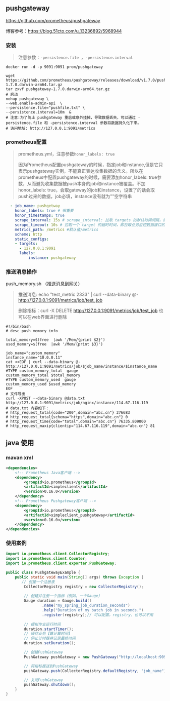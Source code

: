 ## pushgateway

https://github.com/prometheus/pushgateway

博客参考：https://blog.51cto.com/u_13236892/5968944

### 安装

> 注意参数：`-persistence.file `，`-persistence.interval`

```shell
docker run -d -p 9091:9091 prom/pushgateway

wget https://github.com/prometheus/pushgateway/releases/download/v1.7.0/pushgateway-1.7.0.darwin-arm64.tar.gz
tar zxvf pushgateway-1.7.0.darwin-arm64.tar.gz
# 启动
nohup pushgateway \
--web.enable-admin-api  \
--persistence.file="pushfile.txt" \
--persistence.interval=10m  &
# 注意:为了防止 pushgateway 重启或意外挂掉，导致数据丢失，可以通过 -persistence.file 和 -persistence.interval 参数将数据持久化下来。
# 访问地址: http://127.0.0.1:9091/metrics
```

### prometheus配置

> prometheus.yml，注意参数`honor_labels: true`
>
> 因为Prometheus配置pushgateway的时候，指定job和instance,但是它只表示pushgateway实例，不能真正表达收集数据的含义。所以在prometheus中配置pushgateway的时候，需要添加honor_labels: true参数，从而避免收集数据被push本身的job和instance被覆盖。不加honor_labels: true，会取gateway的job和instance，设置了的话会取push过来的数据，job必填，instance没有就为""空字符串

```yaml
  - job_name: pushgetway  
    honor_labels: true # 很重要
    honor_timestamps: true
    scrape_interval: 15s # scrape_interval: 拉取 targets 的默认时间间隔，即拉取业务监控数据的间隔时间。
    scrape_timeout: 10s # 拉取一个 target 的超时时间，即拉取业务监控数据接口的超时时间。
    metrics_path: /metrics #默认值/metrics
    scheme: http
    static_configs:
    - targets:
      - 127.0.0.1:9091
      labels:
          instance: pushgateway
```

### 推送消息操作

push_memory.sh （推送消息到网关）

> 推送消息: echo "test_metric 2333" | curl --data-binary @- http://127.0.0.1:9091/metrics/job/test_job
>
> 删除指标：curl -X DELETE http://127.0.0.1:9091/metrics/job/test_job 也可以在web界面进行删除

```shell
#!/bin/bash 
# desc push memory info 

total_memory=$(free  |awk '/Mem/{print $2}')
used_memory=$(free  |awk '/Mem/{print $3}')

job_name="custom_memory"
instance_name="10.0.0.11"
cat <<EOF | curl --data-binary @- http://127.0.0.1:9091/metrics/job/$job_name/instance/$instance_name
#TYPE custom_memory_total  gauge
custom_memory_total $total_memory
#TYPE custom_memory_used  gauge
custom_memory_used $used_memory
EOF
# 文件导出
curl -XPOST --data-binary @data.txt http://127.0.0.1:9091/metrics/job/nginx/instance/114.67.116.119
# data.txt 内容如下：
# http_request_total{code="200",domain="abc.cn"} 276683
# http_request_total{schema="https",domain="abc.cn"} 0
# http_request_time{code="total",domain="abc.cn"} 76335.809000
# http_request_maxip{clientip="114.67.116.119",domain="abc.cn"} 81
```

## java 使用

### mavan xml

```xml
<dependencies>
    <!-- Prometheus Java客户端 -->
    <dependency>
        <groupId>io.prometheus</groupId>
        <artifactId>simpleclient</artifactId>
        <version>0.16.0</version>
    </dependency>
    <!-- Prometheus Pushgateway客户端 -->
    <dependency>
        <groupId>io.prometheus</groupId>
        <artifactId>simpleclient_pushgateway</artifactId>
        <version>0.16.0</version>
    </dependency>
</dependencies>
```

### 使用案例

```java
import io.prometheus.client.CollectorRegistry;
import io.prometheus.client.Counter;
import io.prometheus.client.exporter.PushGateway;

public class PushgatewayExample {
    public static void main(String[] args) throws Exception {
       // 创建一个注册表
        CollectorRegistry registry = new CollectorRegistry();
      
        // 创建并注册一个指标（例如，一个Gauge）
        Gauge duration = Gauge.build()
                .name("my_spring_job_duration_seconds")
                .help("Duration of my batch job in seconds.")
                .register(registry);// 可以配置，registry，也可以不用
				
      	// 模拟作业运行时间
        duration.startTimer();
      	// 操作业务【算计算时间】
      	// 停止计时器并记录最终时间
        duration.setDuration();

        // 创建PushGateway
        PushGateway pushGateway = new PushGateway("http://localhost:9091");

        // 将指标推送到PushGateway
        pushGateway.push(CollectorRegistry.defaultRegistry, "job_name"); // 服务名称最好

        // 关闭PushGateway
        pushGateway.shutdown();
    }
}
```


